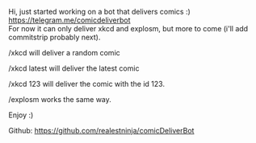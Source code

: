 Hi, just started working on a bot that delivers comics :)  
https://telegram.me/comicdeliverbot  
For now it can only deliver xkcd and explosm, but more to come (i'll add commitstrip probably next).
 
/xkcd will deliver a random comic

/xkcd latest will deliver the latest comic

/xkcd 123 will deliver the comic with the id 123.

/explosm works the same way.

Enjoy :)
  

  
Github: https://github.com/realestninja/comicDeliverBot